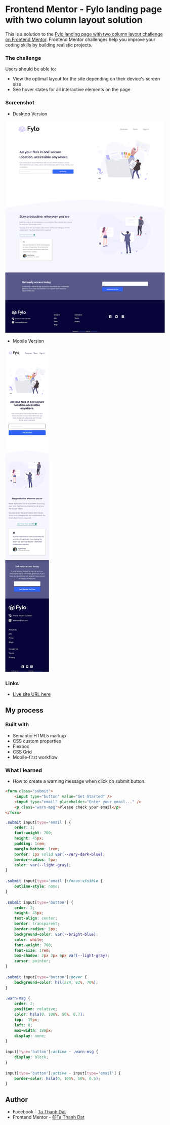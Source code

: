 # Frontend Mentor - Fylo landing page with two column layout solution

This is a solution to the [Fylo landing page with two column layout challenge on Frontend Mentor](https://www.frontendmentor.io/challenges/fylo-landing-page-with-two-column-layout-5ca5ef041e82137ec91a50f5). Frontend Mentor challenges help you improve your coding skills by building realistic projects.

### The challenge

Users should be able to:

-   View the optimal layout for the site depending on their device's screen size
-   See hover states for all interactive elements on the page

### Screenshot

-   Desktop Version

![](./desktop-screenshot.png)

-   Mobile Version

![](./mobile-screenshot.png)

### Links

-   [Live site URL here](https://tathanhdat.github.io/Fylo-landing-page-with-two-column-layout/)

## My process

### Built with

-   Semantic HTML5 markup
-   CSS custom properties
-   Flexbox
-   CSS Grid
-   Mobile-first workflow

### What I learned

-   How to create a warning message when click on submit button.

```html
<form class="submit">
    <input type="button" value="Get Started" />
    <input type="email" placeholder="Enter your email..." />
    <p class="warn-msg">Please check your email</p>
</form>
```

```css
.submit input[type='email'] {
    order: 1;
    font-weight: 700;
    height: 45px;
    padding: 1rem;
    margin-bottom: 1rem;
    border: 1px solid var(--very-dark-blue);
    border-radius: 5px;
    color: var(--light-gray);
}

.submit input[type='email']:focus-visible {
    outline-style: none;
}

.submit input[type='button'] {
    order: 3;
    height: 45px;
    text-align: center;
    border: transparent;
    border-radius: 5px;
    background-color: var(--bright-blue);
    color: white;
    font-weight: 700;
    font-size: 1rem;
    box-shadow: 2px 2px 6px var(--light-gray);
    cursor: pointer;
}

.submit input[type='button']:hover {
    background-color: hsl(224, 93%, 70%);
}

.warn-msg {
    order: 2;
    position: relative;
    color: hsla(0, 100%, 50%, 0.7);
    top: -15px;
    left: 0;
    max-width: 180px;
    display: none;
}

input[type='button']:active ~ .warn-msg {
    display: block;
}

input[type='button']:active ~ input[type='email'] {
    border-color: hsla(0, 100%, 50%, 0.5);
}
```

## Author

-   Facebook - [Ta Thanh Dat](https://www.facebook.com/tathanh.dat.5/)
-   Frontend Mentor - [@Ta Thanh Dat](https://www.frontendmentor.io/profile/tathanhdat)
